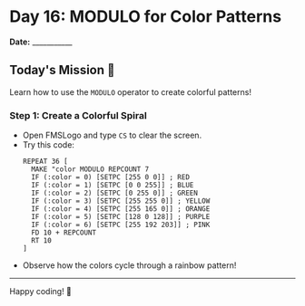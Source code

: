 # Day 16: MODULO for Color Patterns

**Date:** ___________

## Today's Mission 🚀
Learn how to use the `MODULO` operator to create colorful patterns!

### Step 1: Create a Colorful Spiral
- Open FMSLogo and type `CS` to clear the screen.
- Try this code:
  ```
  REPEAT 36 [
    MAKE "color MODULO REPCOUNT 7
    IF (:color = 0) [SETPC [255 0 0]] ; RED
    IF (:color = 1) [SETPC [0 0 255]] ; BLUE
    IF (:color = 2) [SETPC [0 255 0]] ; GREEN
    IF (:color = 3) [SETPC [255 255 0]] ; YELLOW
    IF (:color = 4) [SETPC [255 165 0]] ; ORANGE
    IF (:color = 5) [SETPC [128 0 128]] ; PURPLE
    IF (:color = 6) [SETPC [255 192 203]] ; PINK
    FD 10 + REPCOUNT
    RT 10
  ]
  ```
- Observe how the colors cycle through a rainbow pattern!

---

Happy coding! 🎨
